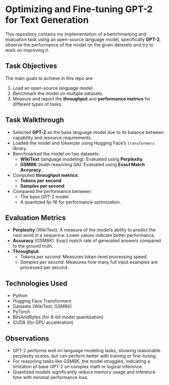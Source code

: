 # Optimizing and Fine-tuning GPT-2 for Text Generation
This repository contains my implementation of a benchmarking and evaluation task using an open-source language model, specifically **GPT-2**, observe the performance of the model on the given datasets and try to work on improving it.

## Task Objectives

The main goals to achieve in this repo are:

1. Load an open-source language model.
2. Benchmark the model on multiple datasets.
3. Measure and report the **throughput** and **performance metrics** for different types of tasks.

## Task Walkthrough

-  Selected **GPT-2** as the base language model due to its balance between capability and resource requirements.
-  Loaded the model and tokenizer using Hugging Face’s `transformers` library.
-  Benchmarked the model on two datasets:
    - **WikiText** (language modeling): Evaluated using **Perplexity**.
    - **GSM8K** (math reasoning QA): Evaluated using **Exact Match Accuracy**.
-  Computed **throughput metrics**:
    - **Tokens per second**
    - **Samples per second**
-  Compared the performance between:
    - The base GPT-2 model.
    - A quantized fp-16 for performance optimization.
 
##  Evaluation Metrics

- **Perplexity** (WikiText): A measure of the model’s ability to predict the next word in a sequence. Lower values indicate better performance.
- **Accuracy** (GSM8K): Exact match rate of generated answers compared to the ground truth.
- **Throughput**:
  - *Tokens per second*: Measures token-level processing speed.
  - *Samples per second*: Measures how many full input examples are processed per second.

## Technologies Used

- Python
- Hugging Face Transformers
- Datasets (WikiText, GSM8K)
- PyTorch
- BitsAndBytes (for 8-bit model quantization)
- CUDA (for GPU acceleration)

## Observations

- GPT-2 performs well on language modeling tasks, showing reasonable perplexity scores, but can perform better with training or fine-tuning.
- For reasoning tasks like GSM8K, the model struggles, indicating a limitation of base GPT-2 on complex math or logical inference.
- Quantized models significantly reduce memory usage and inference time with minimal performance loss.
